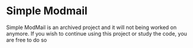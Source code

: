 # Simple Modmail

Simple ModMail is an archived project and it will not being worked on anymore.
If you wish to continue using this project or study the code, you are free to do so

